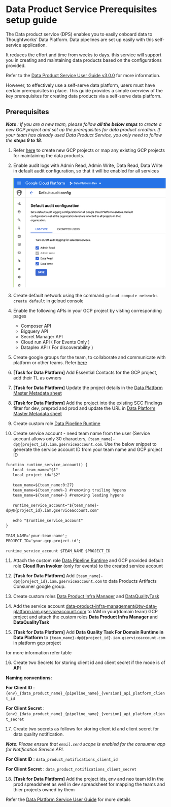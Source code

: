 # Data Product Service Prerequisites setup guide

The Data product service (DPS) enables you to easily onboard data to Thoughtworks’ Data Platform. Data pipelines are set up easily with this self-service application. 

It reduces the effort and time from weeks to days. this service will support you in creating and maintaining data products based on the configurations provided.

Refer to the [Data Product Service User Guide v3.0.0](https://docs.google.com/document/d/1SCilUuhdmnoZDz4s_pgXKcSiyN8KuQzlJlt5yX5VF1A) for more information.

However, to effectively use a self-serve data platform, users must have certain prerequisites in place. This guide provides a simple overview of the key prerequisites for creating data products via a self-serve data platform.

## Prerequisites

_**Note** : If you are a new team, please follow **all the below steps** to create a new GCP project and set up the prerequisites for data product creation. If your team has already used Data Product Service, you only need to follow the **steps 9 to 18**._

1. Refer [here](GCP%20Project%20setup.md) to create new GCP projects or map any existing GCP projects for maintaining the data products.


2. Enable audit logs with Admin Read, Admin Write, Data Read, Data Write in default audit configuration, so that it will be enabled for all services

   ![Enable audit logs ](./imgaes/enable-audit-logs.png "enable audit logs")


3. Create default network using the command  `gcloud compute networks create default` in gcloud console


4. Enable the following APIs in your GCP project by visting corresponding pages
   - Composer API 
   - Bigquery API 
   - Secret Manager API 
   - Cloud run API ( For Events Only )
   - Dataplex API ( For discoverability )


5. Create google groups for the team, to collaborate and communicate with platform or other teams. Refer [here](https://docs.google.com/document/d/1gUEEfJv3Cf3Fm2PI5KehHqz38Yorcwm_vSWnPRl-tPA/edit#heading=h.x0da5xjqjxvx)


6. **[Task for Data Platform]** Add Essential Contacts for the GCP project, add their TL as owners


7. **[Task for Data Platform]** Update the project details in the [Data Platform Master Metadata sheet](https://docs.google.com/spreadsheets/d/1PGATOdSCyNMEZ5maDSKLptEIXpWIxJcTdIIFcktlrTU/edit#gid=1645119921)


8. **[Task for Data Platform]** Add the project into the existing SCC Findings filter for dev, preprod and prod and update the URL in [Data Platform Master Metadata sheet](https://docs.google.com/spreadsheets/d/1PGATOdSCyNMEZ5maDSKLptEIXpWIxJcTdIIFcktlrTU/edit#gid=1645119921)


9. Create custom role [Data Pipeline Runtime](./roles/data_pipeline_runtime.yaml)


10. Create service account - need team name from the user (Service account allows only 30 characters, `{team_name}-dp@{project_id}.iam.gserviceaccount.com`. Use the below snippet to generate the service account ID from your team name and GCP project ID

```shell
function runtime_service_account() {
   local team_name="$1"
   local project_id="$2"
   
   team_name=${team_name:0:27}
   team_name=${team_name%-} #removing trailing hypens
   team_name=${team_name#-} #removing leading hypens
   
   runtime_service_account="${team_name}-dp@${project_id}.iam.gserviceaccount.com"
   
   echo "$runtime_service_account"
}

TEAM_NAME='your-team-name';
PROJECT_ID='your-gcp-project-id';

runtime_service_account $TEAM_NAME $PROJECT_ID
```

11. Attach the custom role [Data Pipeline Runtime](./roles/data_pipeline_runtime.yaml) and GCP provided default role **Cloud Run Invoker** (only for events) to the created service account


12. **[Task for Data Platform]** Add `{team_name}-dp@{project_id}.iam.gserviceaccount.com` to data Products Artifacts Consumer google group.

13. Create custom roles [Data Product Infra Manager](./roles/data_product_infra_manager.yaml) and [DataQualityTask](./roles/data_quality_permissions.yaml)


14. Add the service account data-product-infra-management@tw-data-platform.iam.gserviceaccount.com to IAM in your(domain team) GCP project and attach the custom roles **Data Product Infra Manager** and **DataQualityTask**


15. **[Task for Data Platform]** Add **Data Quality Task For Domain Runtime in Data Platform** to `{team_name}-dp@{project_id}.iam.gserviceaccount.com` in platform gcp project  

for more information refer table 


16. Create two Secrets for storing client id and client secret if the mode is of **API**

**Naming conventions:**

**For Client ID** : `{env}_{data_product_name}_{pipeline_name}_{version}_api_platform_client_id`

**For Client Secret** : `{env}_{data_product_name}_{pipeline_name}_{version}_api_platform_client_secret`


17. Create two secrets as follows for storing client id and client secret for data quality notification.

_**Note**: Please ensure that `email.send` scope is enabled for the consumer app for Notification Service API._

**For Client ID** : `data_product_notifications_client_id`

**For Client Secret** : `data_product_notifications_client_secret`


18. **[Task for Data Platform]** Add the project ids, env and neo team id in the prod spreadsheet as well in dev spreadsheet for mapping the teams and thier projects owned by them

Refer the [Data Platform Service User Guide](https://docs.google.com/document/d/1SCilUuhdmnoZDz4s_pgXKcSiyN8KuQzlJlt5yX5VF1A) for more details
